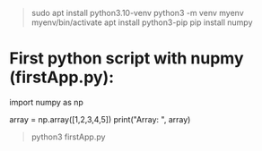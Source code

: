 > sudo apt install python3.10-venv
> python3 -m venv myenv
> myenv/bin/activate
> apt install python3-pip
> pip install numpy

# First python script with nupmy (firstApp.py):
import numpy as np

array = np.array([1,2,3,4,5])
print("Array: ", array)

> python3 firstApp.py

